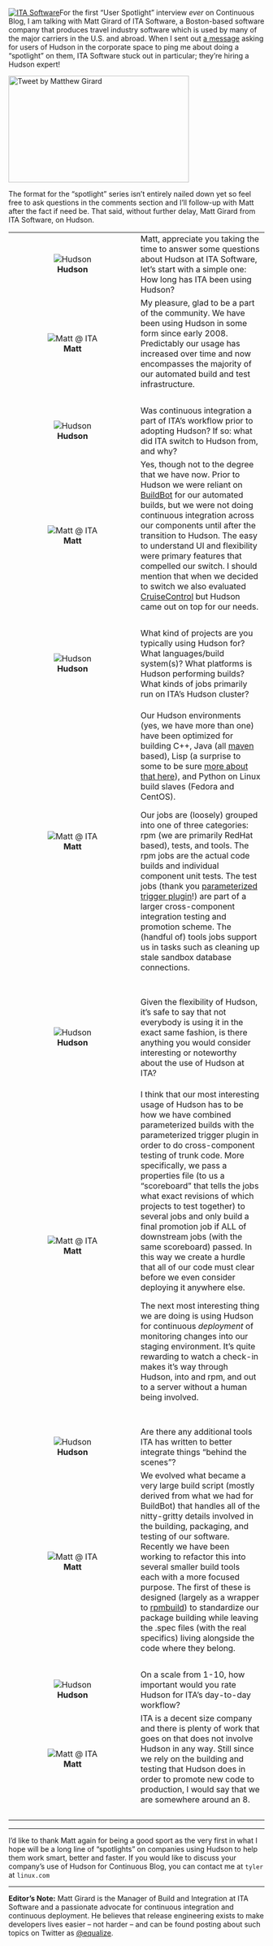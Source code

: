 [![ITA Software](/sites/default/files/itasoftware_sm.png "ITA Software")](http://itasoftware.com/?continuousblog)For the first “User Spotlight” interview _ever_ on Continuous Blog, I am talking with Matt Girard of ITA Software, a Boston-based software company that produces travel industry software which is used by many of the major carriers in the U.S. and abroad. When I sent out [a message](http://twitter.com/hudsonci/status/8553593409) asking for users of Hudson in the corporate space to ping me about doing a “spotlight” on them, ITA Software stuck out in particular; they’re hiring a Hudson expert!

<a href="http://twitter.com/equalize/status/8338991375" id="aptureLink_oQPlXrRBHE"><img src="http://placeholder.apture.com/ph/355x210_TwitterArticle/" title="Tweet by Matthew Girard" width="355" height="210" /></a>

The format for the “spotlight” series isn’t entirely nailed down yet so feel free to ask questions in the comments section and I’ll follow-up with Matt after the fact if need be. That said, without further delay, Matt Girard from ITA Software, on Hudson.

<table><colgroup><col style="width: 50%" /><col style="width: 50%" /></colgroup><tbody><tr class="odd"><td style="text-align: center;"><img src="/sites/default/files/butler_tiny.png" alt="Hudson" /><br />
<strong>Hudson</strong></td><td>Matt, appreciate you taking the time to answer some questions about Hudson at ITA Software, let’s start with a simple one: How long has ITA been using Hudson?</td></tr><tr class="even"><td style="text-align: center;"><img src="/sites/default/files/itasoftware_tiny.png" alt="Matt @ ITA" /><br />
<strong>Matt</strong></td><td>My pleasure, glad to be a part of the community. We have been using Hudson in some form since early 2008. Predictably our usage has increased over time and now encompasses the majority of our automated build and test infrastructure.</td></tr><tr class="odd"><td style="text-align: center;"><br />
</td><td></td></tr><tr class="even"><td style="text-align: center;"><img src="/sites/default/files/butler_tiny.png" alt="Hudson" /><br />
<strong>Hudson</strong></td><td>Was continuous integration a part of ITA’s workflow prior to adopting Hudson? If so: what did ITA switch to Hudson from, and why?</td></tr><tr class="odd"><td style="text-align: center;"><img src="/sites/default/files/itasoftware_tiny.png" alt="Matt @ ITA" /><br />
<strong>Matt</strong></td><td>Yes, though not to the degree that we have now. Prior to Hudson we were reliant on <a href="http://en.wikipedia.org/wiki/BuildBot" id="aptureLink_0DdF7ImGgA">BuildBot</a> for our automated builds, but we were not doing continuous integration across our components until after the transition to Hudson. The easy to understand UI and flexibility were primary features that compelled our switch. I should mention that when we decided to switch we also evaluated <a href="http://en.wikipedia.org/wiki/CruiseControl" id="aptureLink_3DDvWBrYei">CruiseControl</a> but Hudson came out on top for our needs.</td></tr><tr class="even"><td style="text-align: center;"><br />
</td><td></td></tr><tr class="odd"><td style="text-align: center;"><img src="/sites/default/files/butler_tiny.png" alt="Hudson" /><br />
<strong>Hudson</strong></td><td>What kind of projects are you typically using Hudson for? What languages/build system(s)? What platforms is Hudson performing builds? What kinds of jobs primarily run on ITA’s Hudson cluster?</td></tr><tr class="even"><td style="text-align: center;"><img src="/sites/default/files/itasoftware_tiny.png" alt="Matt @ ITA" /><br />
<strong>Matt</strong></td><td><p>Our Hudson environments (yes, we have more than one) have been optimized for building C++, Java (all <a href="http://en.wikipedia.org/wiki/Apache%20Maven" id="aptureLink_dkCKWMZxl1">maven</a> based), Lisp (a surprise to some to be sure <a href="http://itasoftware.com/careers/l_e_t_lisp.html?catid=8">more about that here</a>), and Python on Linux build slaves (Fedora and CentOS).</p><p>Our jobs are (loosely) grouped into one of three categories: rpm (we are primarily RedHat based), tests, and tools. The rpm jobs are the actual code builds and individual component unit tests. The test jobs (thank you <a href="http://wiki.hudson-ci.org/display/HUDSON/Parameterized+Trigger+Plugin" id="aptureLink_ZDsnAh3cPt">parameterized trigger plugin</a>!) are part of a larger cross-component integration testing and promotion scheme. The (handful of) tools jobs support us in tasks such as cleaning up stale sandbox database connections.</p></td></tr><tr class="odd"><td style="text-align: center;"><br />
</td><td></td></tr><tr class="even"><td style="text-align: center;"><img src="/sites/default/files/butler_tiny.png" alt="Hudson" /><br />
<strong>Hudson</strong></td><td>Given the flexibility of Hudson, it’s safe to say that not everybody is using it in the exact same fashion, is there anything you would consider interesting or noteworthy about the use of Hudson at ITA?</td></tr><tr class="odd"><td style="text-align: center;"><img src="/sites/default/files/itasoftware_tiny.png" alt="Matt @ ITA" /><br />
<strong>Matt</strong></td><td><p>I think that our most interesting usage of Hudson has to be how we have combined parameterized builds with the parameterized trigger plugin in order to do cross-component testing of trunk code. More specifically, we pass a properties file (to us a “scoreboard” that tells the jobs what exact revisions of which projects to test together) to several jobs and only build a final promotion job if ALL of downstream jobs (with the same scoreboard) passed. In this way we create a hurdle that all of our code must clear before we even consider deploying it anywhere else.</p><p>The next most interesting thing we are doing is using Hudson for continuous <em>deployment</em> of monitoring changes into our staging environment. It’s quite rewarding to watch a check-in makes it’s way through Hudson, into and rpm, and out to a server without a human being involved.</p></td></tr><tr class="even"><td style="text-align: center;"><br />
</td><td></td></tr><tr class="odd"><td style="text-align: center;"><img src="/sites/default/files/butler_tiny.png" alt="Hudson" /><br />
<strong>Hudson</strong></td><td>Are there any additional tools ITA has written to better integrate things “behind the scenes”?</td></tr><tr class="even"><td style="text-align: center;"><img src="/sites/default/files/itasoftware_tiny.png" alt="Matt @ ITA" /><br />
<strong>Matt</strong></td><td>We evolved what became a very large build script (mostly derived from what we had for BuildBot) that handles all of the nitty-gritty details involved in the building, packaging, and testing of our software. Recently we have been working to refactor this into several smaller build tools each with a more focused purpose. The first of these is designed (largely as a wrapper to <a href="http://en.wikipedia.org/wiki/RPM%20Package%20Manager" id="aptureLink_IpFANHwY8F">rpmbuild</a>) to standardize our package building while leaving the .spec files (with the real specifics) living alongside the code where they belong.</td></tr><tr class="odd"><td style="text-align: center;"><br />
</td><td></td></tr><tr class="even"><td style="text-align: center;"><img src="/sites/default/files/butler_tiny.png" alt="Hudson" /><br />
<strong>Hudson</strong></td><td>On a scale from 1-10, how important would you rate Hudson for ITA’s day-to-day workflow?</td></tr><tr class="odd"><td style="text-align: center;"><img src="/sites/default/files/itasoftware_tiny.png" alt="Matt @ ITA" /><br />
<strong>Matt</strong></td><td>ITA is a decent size company and there is plenty of work that goes on that does not involve Hudson in any way. Still since we rely on the building and testing that Hudson does in order to promote new code to production, I would say that we are somewhere around an 8.</td></tr><tr class="even"><td style="text-align: center;"><br />
</td><td></td></tr></tbody></table>

---

I’d like to thank Matt again for being a good sport as the very first in what I hope will be a long line of “spotlights” on companies using Hudson to help them work smart, better and faster. If you would like to discuss your company’s use of Hudson for Continuous Blog, you can contact me at `tyler` at `linux.com`

---

**Editor’s Note:** Matt Girard is the Manager of Build and Integration at ITA Software and a passionate advocate for continuous integration and continuous deployment. He believes that release engineering exists to make developers lives easier – not harder – and can be found posting about such topics on Twitter as <a href="http://twitter.com/equalize" id="aptureLink_l9fKLQNx8b"><span class="citation" data-cites="equalize">@equalize</span></a>.
